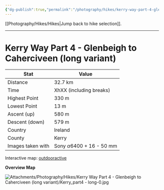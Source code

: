 ```yaml
---
{"dg-publish":true,"permalink":"/photography/hikes/kerry-way-part-4-glenbeigh-to-caherciveen-long-variant/","hide":"true","updated":"2025-07-05T21:07:50.232+02:00"}
---
```


[[Photography/Hikes/Hikes\|Jump back to hike selection]].

---
# Kerry Way Part 4 - Glenbeigh to Caherciveen (long variant)
 
| Stat              | Value                                 |
| ----------------- | ------------------------------------- |
| Distance          | 32.7 km                               |
| Time              | XhXX (including breaks)               |
| Highest Point     | 330 m                                 |
| Lowest Point      | 13 m                                  |
| Ascent (up)       | 580 m                                 |
| Descent (down)    | 579 m                                 |
| Country           | Ireland                               |
| County            | Kerry                                 |
| Images taken with | Sony $\alpha\text{6400}$ + 16 - 50 mm |

Interactive map: [outdooractive](https://www.outdooractive.com/en/route/hiking-trail/southwest-ireland/kerry-way-part-4-glenbeigh-caherciveen-long-variation-/318373809/?share=%7E3ixcw3hp%244osshygt)

**Overview Map**

![Attachments/Photography/Hikes/Kerry Way Part 4 - Glenbeigh to Caherciveen (long variant)/Kerry_part4 - long-0.jpg](/img/user/Attachments/Photography/Hikes/Kerry%20Way%20Part%204%20-%20Glenbeigh%20to%20Caherciveen%20(long%20variant)/Kerry_part4%20-%20long-0.jpg)